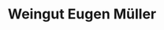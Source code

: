 ---
title: "Weingut Eugen Müller"
url: /forst-an-der-weinstrasse/weingut-eugen-mueller/
shop: Wein
---
